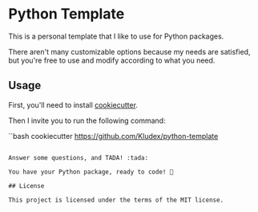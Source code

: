 # Python Template

This is a personal template that I like to use for Python packages.

There aren't many customizable options because my needs are satisfied, but you're free to use and modify according to what you need.

## Usage

First, you'll need to install [cookiecutter](https://cookiecutter.readthedocs.io/en/1.7.2/README.html).

Then I invite you to run the following command:

``bash
cookiecutter https://github.com/Kludex/python-template
```

Answer some questions, and TADA! :tada:

You have your Python package, ready to code! 🙂

## License

This project is licensed under the terms of the MIT license.
